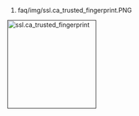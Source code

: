 
1. faq/img/ssl.ca_trusted_fingerprint.PNG
<p align="left">
  <a href="" rel="noopener">
 <img width=200px height=200px src="https://github.com/lourranio/elastic-8/blob/118e9a73bb9fb1d9416af849952cc7f7e01ef84a/faq/img/ssl.ca_trusted_fingerprint.PNG" alt="ssl.ca_trusted_fingerprint"></a>
</p>
